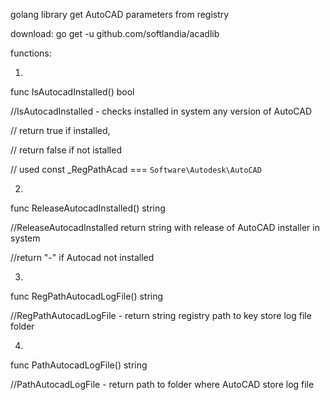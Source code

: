 golang library get AutoCAD parameters from registry

download: go get -u github.com/softlandia/acadlib

functions:

1. 
func IsAutocadInstalled() bool

//IsAutocadInstalled - checks installed in system any version of AutoCAD

// return true if installed,

// return false if not istalled

// used const _RegPathAcad === `Software\Autodesk\AutoCAD`

2. 
func ReleaseAutocadInstalled() string

//ReleaseAutocadInstalled return string with release of AutoCAD installer in system

//return "-" if Autocad not installed

3. 
func RegPathAutocadLogFile() string

//RegPathAutocadLogFile - return string registry path to key store log file folder

4.
func PathAutocadLogFile() string

//PathAutocadLogFile - return path to folder where AutoCAD store log file
